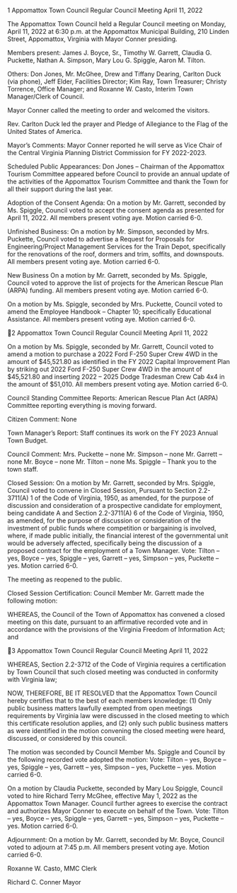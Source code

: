 1  Appomattox Town Council
Regular Council Meeting
April 11, 2022

The Appomattox Town Council held a Regular Council meeting on Monday, April 11, 2022 at
6:30 p.m. at the Appomattox Municipal Building, 210 Linden Street, Appomattox, Virginia with
Mayor Conner presiding.

Members present:  James J. Boyce, Sr., Timothy W. Garrett, Claudia G. Puckette, Nathan A.
Simpson, Mary Lou G. Spiggle, Aaron M. Tilton.

Others:  Don Jones, Mr. McGhee, Drew and Tiffany Dearing, Carlton Duck (via phone), Jeff
Elder, Facilities Director; Kim Ray, Town Treasurer; Christy Torrence, Office Manager; and
Roxanne W. Casto, Interim Town Manager/Clerk of Council.

Mayor Conner called the meeting to order and welcomed the visitors.

Rev. Carlton Duck led the prayer and Pledge of Allegiance to the Flag of the United States of
America.

Mayor’s Comments:
Mayor Conner reported he will serve as Vice Chair of the Central Virginia Planning District
Commission for FY 2022-2023.

Scheduled Public Appearances:
Don Jones – Chairman of the Appomattox Tourism Committee appeared before Council to
provide an annual update of the activities of the Appomattox Tourism Committee and thank the
Town for all their support during the last year.

Adoption of the Consent Agenda:
On a motion by Mr. Garrett, seconded by Ms. Spiggle, Council voted to accept the consent
agenda as presented for April 11, 2022.  All members present voting aye.  Motion carried 6-0.

Unfinished Business:
On a motion by Mr. Simpson, seconded by Mrs. Puckette, Council voted to advertise a Request
for Proposals for Engineering/Project Management Services for the Train Depot, specifically for
the renovations of the roof, dormers and trim, soffits, and downspouts.  All members present
voting aye.  Motion carried 6-0.

New Business
On a motion by Mr. Garrett, seconded by Ms. Spiggle, Council voted to approve the list of
projects for the American Rescue Plan (ARPA) funding.  All members present voting aye.
Motion carried 6-0.

On a motion by Ms. Spiggle, seconded by Mrs. Puckette, Council voted to amend the Employee
Handbook – Chapter 10; specifically Educational Assistance.  All members present voting aye.
Motion carried 6-0.

2  Appomattox Town Council
Regular Council Meeting
April 11, 2022

On a motion by Ms. Spiggle, seconded by Mr. Garrett, Council voted to amend a motion to
purchase a 2022 Ford F-250 Super Crew 4WD in the amount of $45,521.80 as identified in the
FY 2022 Capital Improvement Plan by striking out 2022 Ford F-250 Super Crew 4WD in the
amount of $45,521.80 and inserting 2022 – 2025 Dodge Tradesman Crew Cab 4x4 in the amount
of $51,010.  All members present voting aye.  Motion carried 6-0.

Council Standing Committee Reports:
American Rescue Plan Act (ARPA) Committee reporting everything is moving forward.

Citizen Comment:
None

Town Manager’s Report:
Staff continues its work on the FY 2023 Annual Town Budget.

Council Comment:
Mrs. Puckette – none
Mr. Simpson – none
Mr. Garrett – none
Mr. Boyce – none
Mr. Tilton – none
Ms. Spiggle – Thank you to the town staff.

Closed Session:
On a motion by Mr. Garrett, seconded by Mrs. Spiggle, Council voted to convene in Closed
Session, Pursuant to Section 2.2-3711(A) 1 of the Code of Virginia, 1950, as amended, for the
purpose of discussion and consideration of a prospective candidate for employment, being
candidate A and Section 2.2-3711(A) 6 of the Code of Virginia, 1950, as amended, for the
purpose of discussion or consideration of the investment of public funds where competition or
bargaining is involved, where, if made public initially, the financial interest of the governmental
unit would be adversely affected, specifically being the discussion of a proposed contract for the
employment of a Town Manager.
Vote:  Tilton – yes, Boyce – yes, Spiggle – yes, Garrett – yes, Simpson – yes, Puckette – yes.
Motion carried 6-0.

The meeting as reopened to the public.

Closed Session Certification:
Council Member Mr. Garrett made the following motion:

WHEREAS, the Council of the Town of Appomattox has convened a closed meeting on this
date, pursuant to an affirmative recorded vote and in accordance with the provisions of the
Virginia Freedom of Information Act; and

3  Appomattox Town Council
Regular Council Meeting
April 11, 2022

WHEREAS, Section 2.2-3712 of the Code of Virginia requires a certification by Town Council
that such closed meeting was conducted in conformity with Virginia law;

NOW, THEREFORE, BE IT RESOLVED that the Appomattox Town Council hereby certifies
that to the best of each members knowledge: (1) Only public business matters lawfully exempted
from open meetings requirements by Virginia law were discussed in the closed meeting to which
this certificate resolution applies, and (2) only such public business matters as were identified in
the motion convening the closed meeting were heard, discussed, or considered by this council.

The motion was seconded by Council Member Ms. Spiggle and Council by the following
recorded vote adopted the motion:
Vote:  Tilton – yes, Boyce – yes, Spiggle – yes, Garrett – yes, Simpson – yes, Puckette – yes.
Motion carried 6-0.

On a motion by Claudia Puckette, seconded by Mary Lou Spiggle, Council voted to hire Richard
Terry McGhee, effective May 1, 2022 as the Appomattox Town Manager.  Council further
agrees to exercise the contract and authorizes Mayor Conner to execute on behalf of the Town.
Vote:  Tilton – yes, Boyce – yes, Spiggle – yes, Garrett – yes, Simpson – yes, Puckette – yes.
Motion carried 6-0.

Adjournment:
On a motion by Mr. Garrett, seconded by Mr. Boyce, Council voted to adjourn at 7:45 p.m.  All
members present voting aye.  Motion carried 6-0.

Roxanne W. Casto, MMC
Clerk

Richard C. Conner
Mayor

